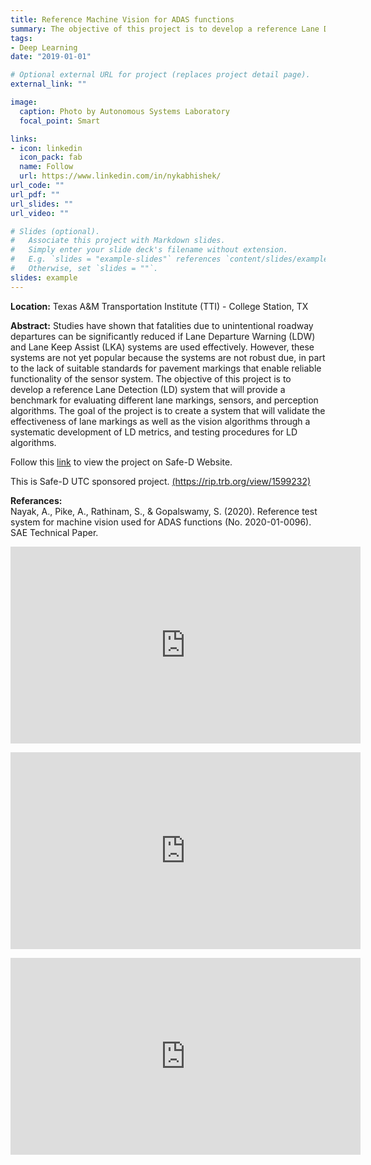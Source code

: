 ```yaml
---
title: Reference Machine Vision for ADAS functions
summary: The objective of this project is to develop a reference Lane Detection (LD) system that will provide a benchmark for evaluating different lane markings, sensors and perception algorithms. An extensive video dataset was collected by driving on various roads in Central Texas comprising of different weather conditions, time of day, pavement marking presence and luminance variables. The videos were evaluated on different state-of-the art LD algorithms and their performance was ranked based on a set of metrics specifically developed for evaluating the LD effectiveness.
tags:
- Deep Learning
date: "2019-01-01"

# Optional external URL for project (replaces project detail page).
external_link: ""

image:
  caption: Photo by Autonomous Systems Laboratory
  focal_point: Smart

links:
- icon: linkedin
  icon_pack: fab
  name: Follow
  url: https://www.linkedin.com/in/nykabhishek/
url_code: ""
url_pdf: ""
url_slides: ""
url_video: ""

# Slides (optional).
#   Associate this project with Markdown slides.
#   Simply enter your slide deck's filename without extension.
#   E.g. `slides = "example-slides"` references `content/slides/example-slides.md`.
#   Otherwise, set `slides = ""`.
slides: example
---
```


<p>
    <b>Location:</b> Texas A&M Transportation Institute (TTI) - College Station, TX
</p>

<p>
    <b>Abstract:</b>
    Studies have shown that fatalities due to unintentional roadway departures can be significantly reduced if Lane Departure Warning (LDW) and Lane Keep Assist (LKA) systems are used effectively. 
    However, these systems are not yet popular because the systems are not robust due, in part to the lack of suitable standards for pavement markings that enable reliable functionality of the sensor system. 
    The objective of this project is to develop a reference Lane Detection (LD) system that will provide a benchmark for evaluating different lane markings, sensors, and perception algorithms. 
    The goal of the project is to create a system that will validate the effectiveness of lane markings as well as the vision algorithms through a systematic development of LD metrics, and testing procedures for LD algorithms.
</p>

<p> 
    Follow this <a href="https://www.vtti.vt.edu/utc/safe-d/index.php/projects/reference-machine-vision-for-adas-functions/" target="_blank">link</a> to view the project on Safe-D Website.
</p>

<p>
    This is Safe-D UTC sponsored project. <a href="https://rip.trb.org/view/1599232/" target="_blank">(https://rip.trb.org/view/1599232)</a>
</p>

<p>
    <b>Referances:</b>
    <br>Nayak, A., Pike, A., Rathinam, S., & Gopalswamy, S. (2020). Reference test system for machine vision used for ADAS functions (No. 2020-01-0096). SAE Technical Paper.
</p>

<p>
<iframe width="560" height="315" src="https://www.youtube.com/embed/lPJ7cJMTVgI" frameborder="0" allow="accelerometer; autoplay; encrypted-media; gyroscope; picture-in-picture" allowfullscreen></iframe>
</p>

<p>
<iframe width="560" height="315" src="https://www.youtube.com/embed/rZTTLVrJFtM" frameborder="0" allow="accelerometer; autoplay; encrypted-media; gyroscope; picture-in-picture" allowfullscreen></iframe>
</p>

<p>
<iframe width="560" height="315" src="https://www.youtube.com/embed/U4w29nLmVa0" frameborder="0" allow="accelerometer; autoplay; encrypted-media; gyroscope; picture-in-picture" allowfullscreen></iframe>
</p>

